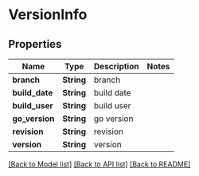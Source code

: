 # VersionInfo

## Properties

Name | Type | Description | Notes
------------ | ------------- | ------------- | -------------
**branch** | **String** | branch | 
**build_date** | **String** | build date | 
**build_user** | **String** | build user | 
**go_version** | **String** | go version | 
**revision** | **String** | revision | 
**version** | **String** | version | 

[[Back to Model list]](../README.md#documentation-for-models) [[Back to API list]](../README.md#documentation-for-api-endpoints) [[Back to README]](../README.md)


